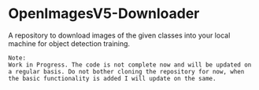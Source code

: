 # OpenImagesV5-Downloader
A repository to download images of the given classes into your local machine for object detection training.

`````
Note:
Work in Progress. The code is not complete now and will be updated on a regular basis. Do not bother cloning the repository for now, when the basic functionality is added I will update on the same.
`````
